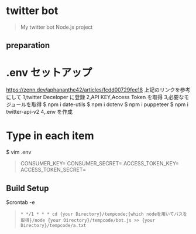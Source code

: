 # twitter bot

> My twitter bot Node.js project

## preparation

# .env セットアップ

https://zenn.dev/aphananthe42/articles/fcdd00729fee18
上記のリンクを参考にして
1,twitter Deceloper に登録
2,API KEY,Access Token を取得
3,必要なモジュールを取得
$ npm i date-utils
$ npm i dotenv
$ npm i puppeteer
$ npm i twitter-api-v2
4,.env を作成

# Type in each item

$ vim .env

> CONSUMER_KEY=
> CONSUMER_SECRET=
> ACCESS_TOKEN_KEY=
> ACCESS_TOKEN_SECRET=

## Build Setup

$crontab -e

>     * */1 * * * cd {your Directory}/tempcode;{which nodeを用いてパスを取得}/node {your Directory}/tempcode/bot.js >> {your Directory}/tempcode/a.txt
